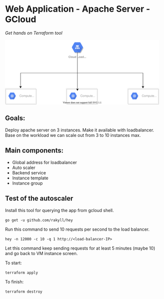 # Web Application - Apache Server - GCloud

_Get hands on Terraform tool_

![](architecture.svg)

## Goals:

Deploy apache server on 3 instances. Make it available with loadbalancer. Base on the workload we can scale out from 3 to 10 instances max.

## Main components:

- Global address for loadbalancer
- Auto scaler
- Backend service
- Instance template
- Instance group

## Test of the autoscaler

Install this tool for querying the app from gcloud shell.

`go get -u github.com/rakyll/hey`

Run this command to send 10 requests per second to the load balancer.

`hey -n 12000 -c 10 -q 1 http://<load-balancer-IP>`

Let this command keep sending requests for at least 5 minutes (maybe 10) and go back to VM instance screen.

To start:

`terraform apply`

To finish:

`terraform destroy`
